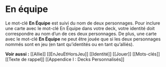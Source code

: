 # En équipe
Le mot-clé **En Équipe** est suivi du nom de deux personnages. Pour inclure une carte avec le mot-clé En Équipe dans votre deck, votre identité doit correspondre au nom d’un de ces deux personnages. De plus, une carte avec le mot-clé **En Équipe** ne peut être jouée que si les deux personnages nommés sont en jeu (en tant qu’identités ou en tant qu’alliés).

**Voir aussi :**
[[Allie]]
[[EnJeuEtHorsJeu]]
[[Identité]]
[[Jouer]]
[[Mots-clés]]
[[Texte de rappel]]
[[Appendice I : Decks Personnalisés]]